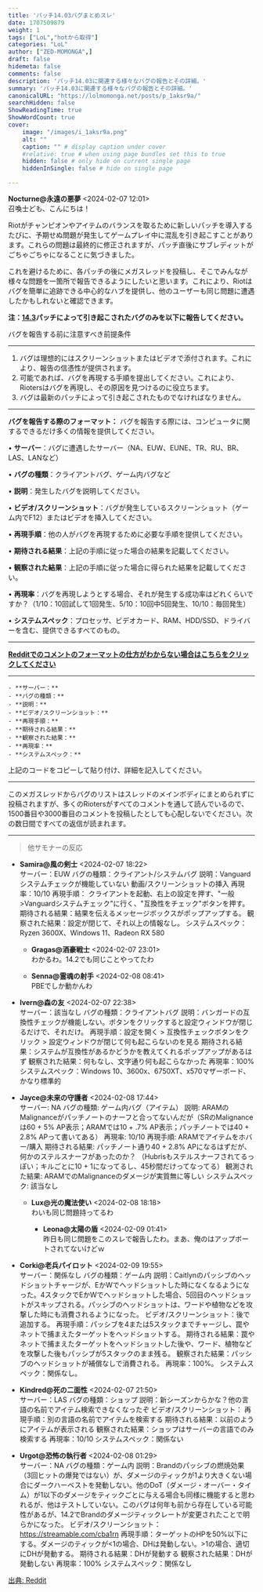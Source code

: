 ```yaml
---
title: 'パッチ14.03バグまとめスレ'
date: 1707509879
weight: 1
tags: ["LoL","hotから取得"]
categories: "LoL"
author: ["ZED-MOMONGA",]
draft: false
hidemeta: false
comments: false
description: 'パッチ14.03に関連する様々なバグの報告とその詳細。'
summary: 'パッチ14.03に関連する様々なバグの報告とその詳細。'
canonicalURL: "https://lolmomonga.net/posts/p_1aksr9a/"
searchHidden: false
ShowReadingTime: true
ShowWordCount: true
cover:
    image: "/images/i_1aksr9a.png"
    alt: ""
    caption: "" # display caption under cover
    #relative: true # when using page bundles set this to true
    hidden: false # only hide on current single page
    hiddenInSingle: false # hide on single page

---
```

**Nocturne@永遠の悪夢** <2024-02-07 12:01>  
召喚士ども、こんにちは！

Riotがチャンピオンやアイテムのバランスを取るために新しいパッチを導入するたびに、予期せぬ問題が発生してゲームプレイ中に混乱を引き起こすことがあります。これらの問題は最終的に修正されますが、パッチ直後にサブレディットがごちゃごちゃになることに気づきました。

これを避けるために、各パッチの後にメガスレッドを投稿し、そこでみんなが様々な問題を一箇所で報告できるようにしたいと思います。これにより、Riotはバグを簡単に追跡できる中心的なハブを提供し、他のユーザーも同じ問題に遭遇したかもしれないと確認できます。

**注：[14.3](https://www.leagueoflegends.com/en-us/news/game-updates/patch-14-3-notes/)パッチによって引き起こされたバグのみを以下に報告してください。**

バグを報告する前に注意すべき前提条件

***

1. バグは理想的にはスクリーンショットまたはビデオで添付されます。これにより、報告の信憑性が提供されます。
2. 可能であれば、バグを再現する手順を提出してください。これにより、Riotersはバグを再現し、その原因を見つけるのに役立ちます。
3. バグは最新のパッチによって引き起こされたものでなければなりません。

***

**バグを報告する際のフォーマット：** バグを報告する際には、コンピュータに関するできるだけ多くの情報を提供してください。

• **サーバー**：バグに遭遇したサーバー（NA、EUW、EUNE、TR、RU、BR、LAS、LANなど）

• **バグの種類**：クライアントバグ、ゲーム内バグなど

• **説明**：発生したバグを説明してください。

• **ビデオ/スクリーンショット**：バグが発生しているスクリーンショット（ゲーム内でF12）またはビデオを挿入してください。

• **再現手順**：他の人がバグを再現するために必要な手順を提供してください。

• **期待される結果**：上記の手順に従った場合の結果を記載してください。

• **観察された結果**：上記の手順に従った場合に得られた結果を記載してください。

• **再現率**：バグを再現しようとする場合、それが発生する成功率はどれくらいですか？（1/10：10回試して1回発生、5/10：10回中5回発生、10/10：毎回発生）

• **システムスペック**：プロセッサ、ビデオカード、RAM、HDD/SSD、ドライバーを含む、提供できるすべてのもの。

***

[**Redditでのコメントのフォーマットの仕方がわからない場合はこちらをクリックしてください**](http://www.reddit.com/r/leagueoflegends/wiki/formatting)

***

    - **サーバー：**   
    - **バグの種類：**   
    - **説明：**   
    - **ビデオ/スクリーンショット：**   
    - **再現手順：**   
    - **期待される結果：**   
    - **観察された結果：**   
    - **再現率：**   
    - **システムスペック：**  

上記のコードをコピーして貼り付け、詳細を記入してください。

***

このメガスレッドからバグのリストはスレッドのメインボディにまとめられずに投稿されますが、多くのRiotersがすべてのコメントを通して読んでいるので、1500番目や3000番目のコメントを投稿したとしても心配しないでください。次の数日間ですべての返信が読まれます。  

---

> 他サモナーの反応  

- **Samira@風の剣士** <2024-02-07 18:22>   
サーバー：EUW
バグの種類：クライアント/システムバグ
説明：Vanguardシステムチェックが機能していない
動画/スクリーンショットの挿入
再現率：10/10
再現手順：
クライアントを起動、右上の設定を押す、"一般>Vanguardシステムチェック"に行く、"互換性をチェック"ボタンを押す。
期待される結果：結果を伝えるメッセージボックスがポップアップする。
観察された結果：設定が閉じて、それ以上の情報なし。
システムスペック：Ryzen 3600X、Windows 11、Radeon RX 580  

  - **Gragas@酒豪戦士** <2024-02-07 23:01>   
  わかるわ。14.2でも同じことやってたわ  

  - **Senna@霊魂の射手** <2024-02-08 08:41>   
  PBEでしか動かんわ  

- **Ivern@森の友** <2024-02-07 22:38>   
サーバー：該当なし
バグの種類：クライアントバグ
説明：バンガードの互換性チェックが機能しない。ボタンをクリックすると設定ウィンドウが閉じるだけで、それだけ。
再現手順：設定を開く > 互換性チェックボタンをクリック > 設定ウィンドウが閉じて何も起こらないのを見る
期待される結果：システムが互換性があるかどうかを教えてくれるポップアップがあるはず
観察された結果：何もなし、文字通り何も起こらなかった
再現率：100%
システムスペック：Windows 10、3600x、6750XT、x570マザーボード、かなり標準的  

- **Jayce@未来の守護者** <2024-02-08 17:44>   
サーバー: NA
バグの種類: ゲーム内バグ（アイテム）
説明: ARAMのMalignanceがパッチノートのナーフと合ってないんだが（SRのMalignanceは60 + 5% AP表示；ARAMでは10 + .7% AP表示；パッチノートでは40 + 2.8% APって書いてある）
再現率: 10/10
再現手順: ARAMでアイテムをホバー/購入
期待される結果: パッチノート通り40 + 2.8% APになるはずだが、何かのステルスナーフがあったのか？
（Hubrisもステルスナーフされてるっぽい；キルごとに10 + 1になってるし、45秒間だけってなってる）
観測された結果: ARAMでのMalignanceのダメージが実質無に等しい
システムスペック: 該当なし  

  - **Lux@光の魔法使い** <2024-02-08 18:18>   
  わいも同じ問題持ってるわ  

    - **Leona@太陽の盾** <2024-02-09 01:41>   
    昨日も同じ問題をこのスレで報告したわ。まあ、俺のはアップボートされてないけどｗ  

- **Corki@老兵パイロット** <2024-02-09 19:55>   
サーバー：関係なし
バグの種類：ゲーム内
説明：Caitlynのパッシブのヘッドショットチャージが、EかWでヘッドショットした時になくなるようになった。4スタックでEかWでヘッドショットした場合、5回目のヘッドショットがスキップされる。パッシブのヘッドショットは、ワードや植物などを攻撃した時にも消費されるようになった。
ビデオ/スクリーンショット：後で追加する。
再現手順：パッシブを4または5スタックまでチャージし、罠やネットで捕まえたターゲットをヘッドショットする。
期待される結果：罠やネットで捕まえたターゲットをヘッドショットした後や、ワード、植物などを攻撃した後もパッシブが5スタックのまま残る。
観察された結果：パッシブのヘッドショットが補償なしで消費される。
再現率：100%。
システムスペック：関係なし。  

- **Kindred@死の二面性** <2024-02-07 21:50>   
サーバー：LAS
バグの種類：ショップ
説明：新シーズンからかな？他の言語の名前でアイテム検索できなくなったぞ
ビデオ/スクリーンショット：
再現手順：別の言語の名前でアイテムを検索する
期待される結果：以前のようにアイテムが表示される
観察された結果：ショップはサーバーの言語でのみ検索する
再現率：10/10
システムスペック：関係ない  

- **Urgot@恐怖の執行者** <2024-02-08 01:29>   
サーバー：NA
バグの種類：ゲーム内
説明：Brandのパッシブの燃焼効果（3回ヒットの爆発ではない）が、ダメージのティックが1より大きくない場合にダークハーベストを発動しない。他のDoT（ダメージ・オーバー・タイム）が1以下のダメージをティックごとに与える場合も同様に機能すると思われるが、他はテストしていない。このバグは何年も前から存在している可能性があるが、14.2でBrandのダメージティックレートが変更されたことで明らかになった。
ビデオ/スクリーンショット：https://streamable.com/cba1rn
再現手順：ターゲットのHPを50%以下にする。ダメージのティックが<1の場合、DHは発動しない。>1の場合、適切にDHが発動する。
期待される結果：DHが発動する
観察された結果：DHが発動しない
再現率：100%
システムスペック：関係なし  




[出典: Reddit](https://www.reddit.com//r/leagueoflegends/comments/1aksr9a/patch_1403_bug_megathread/)
